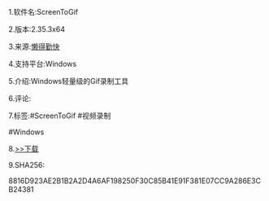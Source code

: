 1.软件名:ScreenToGif

2.版本:2.35.3x64

3.来源:[懒得勤快](https://ldqk.xyz/1483?t=udfy0epbfpxc)

4.支持平台:Windows

5.介绍:Windows轻量级的Gif录制工具

6.评论:

7.标签:#ScreenToGif #视频录制

#Windows

8.[>>下载](https://t.me/GoojoeShare/63)

9.SHA256:

8816D923AE2B1B2A2D4A6AF198250F30C85B41E91F381E07CC9A286E3CB24381